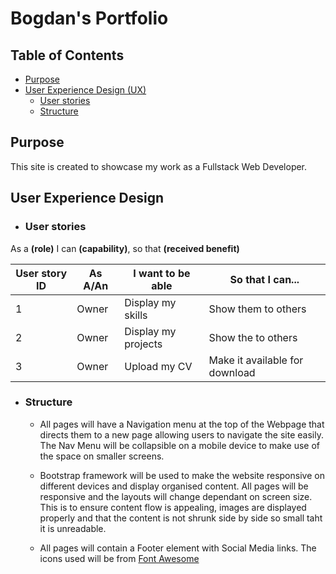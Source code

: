# Bogdan's Portfolio
## Table of Contents
* [Purpose](#Purpose)
* [User Experience Design (UX)](#User-Experience-Design)
  * [User stories](#User-Stories)
  * [Structure](#Structure)


## Purpose
This site is created to showcase my work as a Fullstack Web Developer.

## User Experience Design

-    ### User stories

As a **(role)** I can **(capability)**, so that **(received benefit)**

| User story ID | As A/An  | I want to be able | So that I can...  |
|---------------|----------|-------------------|-------------------|
| 1 |   Owner   | Display my skills  | Show them to others  |
| 2 |   Owner   | Display my projects  | Show the to others  |
| 3 |   Owner   | Upload my CV  | Make it available for download  |

-   ### Structure

    - All pages will have a Navigation menu at the top of the Webpage that directs them to a new page allowing users to navigate the site easily. The Nav Menu will be collapsible on a mobile device to make use of the space on smaller screens.<br>

    - Bootstrap framework will be used to make the website responsive on different devices and display organised content.
    All pages will be responsive and the layouts will change dependant on screen size. This is to ensure content flow is appealing, images are displayed properly and that the content is not shrunk side by side so small taht it is unreadable.<br>

    - All pages will contain a Footer element with Social Media links. The icons used will be from [Font Awesome](https://fontawesome.com/)